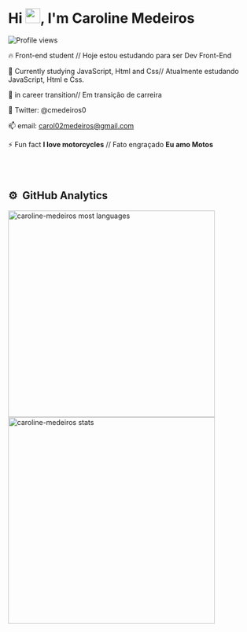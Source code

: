 <h1 align="left">Hi <img src="https://raw.githubusercontent.com/kaueMarques/kaueMarques/master/hi.gif" width="30px">, I'm Caroline Medeiros</h1>
<p align="left"> <img src="https://komarev.com/ghpvc/?username=caroline-medeiros&color=yellow" alt="Profile views" /> </p>

🔥 Front-end student // Hoje estou estudando para ser Dev Front-End

🌱 Currently studying JavaScript, Html and Css// Atualmente estudando JavaScript, Html e Css.

🔭 in career transition// Em transição de carreira

💬 Twitter: @cmedeiros0

📫 email: carol02medeiros@gmail.com

⚡ Fun fact **I love motorcycles** // Fato engraçado **Eu amo Motos**

<br><br>

## ⚙️ &nbsp;GitHub Analytics

<p align="left">
<img width="420em" src="https://github-readme-stats.vercel.app/api/top-langs/?username=caroline-medeiros&layout=compact&theme=vision-friendly-dark" alt="caroline-medeiros most languages"/> <img width="420em" src="https://github-readme-stats.vercel.app/api?username=caroline-medeiros&show_icons=true&theme=vision-friendly-dark" alt="caroline-medeiros stats"/>
</p>

<br><br>
